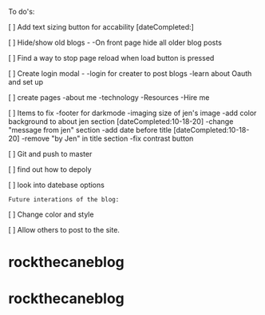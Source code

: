  To do's:

[ ] Add text sizing button for accability
    [dateCompleted:]

[ ] Hide/show old blogs - 
    -On front page hide all older blog posts

[ ] Find a way to stop page reload when load button is pressed

[ ] Create login modal -
    -login for creater to post blogs
    -learn about Oauth and set up

[ ] create pages
    -about me
    -technology
    -Resources
    -Hire me

[ ] Items to fix 
    -footer for darkmode
    -imaging size of jen's image
    -add color background to about jen section
        [dateCompleted:10-18-20]
    -change "message from jen" section
    -add date before title
        [dateCompleted:10-18-20]
    -remove "by Jen" in title section 
    -fix contrast button

[ ] Git and push to master

[ ] find out how to depoly

[ ] look into datebase options 






    Future interations of the blog:

[ ] Change color and style

[ ] Allow others to post to the site.  



# rockthecaneblog
# rockthecaneblog